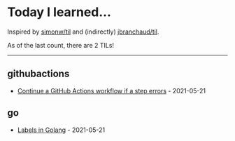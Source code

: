# Today I learned...

Inspired by [simonw/til](https://github.com/simonw/til) and (indirectly) [jbranchaud/til](https://github.com/jbranchaud/til).

As of the last count, there are 2 TILs!

---

## githubactions

* [Continue a GitHub Actions workflow if a step errors](githubActions/actions-continueOnError.md) - 2021-05-21

## go

* [Labels in Golang](go/go-labels.md) - 2021-05-21
